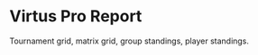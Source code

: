 Virtus Pro Report
=================

Tournament grid, matrix grid, group standings, player standings.